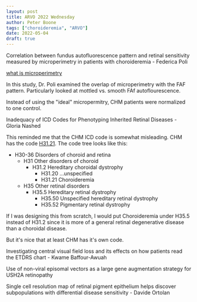 ```yaml
---
layout: post
title: ARVO 2022 Wednesday
author: Peter Boone
tags: ["choroideremia", "ARVO"]
date: 2022-05-04
draft: true
---
```




Correlation between fundus autofluorescence pattern and retinal sensitivity measured by microperimetry in patients with choroideremia - Federica Poli

[what is microperimetry](https://www.youtube.com/watch?v=yLoYC6-phcw)

In this study, Dr. Poli examined the overlap of microperimetry with the FAF pattern. Particularly looked at mottled vs. smooth FAf autoflourescence.

Instead of using the "ideal" micropermitry, CHM patients were normalized to one control.



Inadequacy of ICD Codes for Phenotyping Inherited Retinal Diseases - Gloria Nashed

This reminded me that the CHM ICD code is somewhat misleading. CHM has the code [H31.21](https://www.icd10data.com/ICD10CM/Codes/H00-H59/H30-H36/H31-/H31.21). The code tree looks like this:

- H30-36 Disorders of choroid and retina
  - H31 Other disorders of choroid
    - H31.2 Hereditary choroidal dystrophy
      - H31.20 ...unspecified
      - H31.21 Choroideremia
  - H35 Other retinal disorders
    - H35.5 Hereditary retinal dystrophy
      - H35.50 Unspecified hereditary retinal dystrophy
      - H35.52 Pigmentary retinal dystrophy

If I was designing this from scratch, I would put Choroideremia under H35.5 instead of H31.2 since it is more of a general retinal degenerative disease than a choroidal disease. 

But it's nice that at least CHM has it's own code.


Investigating central visual field loss and its effects on how patients read the ETDRS chart - Kwame Baffour-Awuah

Use of non-viral episomal vectors as a large gene augmentation strategy for USH2A retinopathy


Single cell resolution map of retinal pigment epithelium helps discover subpopulations with differential disease sensitivity - Davide Ortolan


